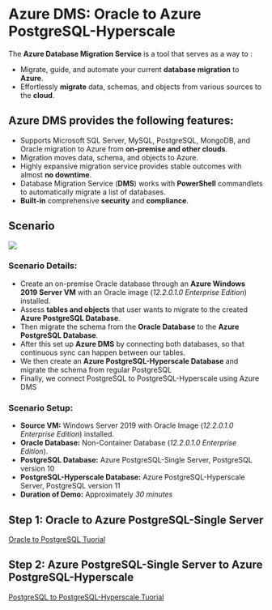 # Azure DMS: Oracle to Azure PostgreSQL-Hyperscale

The **Azure Database Migration Service** is a tool that serves as a way to :
* Migrate, guide, and automate your current **database migration** to **Azure**. 
* Effortlessly **migrate** data, schemas, and objects from various sources to the **cloud**.

## Azure DMS provides the following features:
* Supports Microsoft SQL Server, MySQL, PostgreSQL, MongoDB, and Oracle migration to Azure from **on-premise and other clouds**.
* Migration moves data, schema, and objects to Azure.
* Highly expansive migration service provides stable outcomes with almost **no downtime**.
* Database Migration Service (**DMS**) works with **PowerShell** commandlets to automatically migrate a list of databases.
* **Built-in** comprehensive **security** and **compliance**.



## Scenario
<kbd>
  <img src="https://github.com/alexanderpetraliac2c/azure-oracle-migration/blob/master/Images/15.png">
</kbd></p>



### **Scenario Details:** <br />
* Create an on-premise Oracle database through an **Azure Windows 2019 Server VM** with an Oracle image (*12.2.0.1.0 Enterprise Edition*) installed.
* Assess **tables and objects** that user wants to migrate to the created **Azure PostgreSQL Database**. 
* Then migrate the schema from the **Oracle Database** to the **Azure PostgreSQL Database**.
* After this set up **Azure DMS** by connecting both databases, so that continuous sync can happen between our tables.
* We then create an **Azure PostgreSQL-Hyperscale Database** and migrate the schema from regular PostgreSQL
* Finally, we connect PostgreSQL to PostgreSQL-Hyperscale using Azure DMS

### **Scenario Setup:**

* **Source VM:** Windows Server 2019 with Oracle Image (*12.2.0.1.0 Enterprise Edition*) installed.
* **Oracle Database:** Non-Container Database (*12.2.0.1.0 Enterprise Edition*).
* **PostgreSQL Database:** Azure PostgreSQL-Single Server, PostgreSQL version 10
* **PostgreSQL-Hyperscale Database:** Azure PostgreSQL-Hyperscale Server, PostgreSQL version 11
* **Duration of Demo:** Approximately *30 minutes*



## Step 1: Oracle to Azure PostgreSQL-Single Server
[Oracle to PostgreSQL Tuorial](https://github.com/alexanderpetraliac2c/postgresdemotemp/tree/master/main/oraToPg)

## Step 2: Azure PostgreSQL-Single Server to Azure PostgreSQL-Hyperscale
[PostgreSQL to PostgreSQL-Hyperscale Tuorial](https://github.com/alexanderpetraliac2c/postgresdemotemp/tree/master/main/pgToPgHyper)







